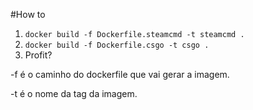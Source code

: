 #How to

1. `docker build -f Dockerfile.steamcmd -t steamcmd .`
2. `docker build -f Dockerfile.csgo -t csgo .`
3. Profit?

-f é o caminho do dockerfile que vai gerar a imagem.

-t é o nome da tag da imagem.

